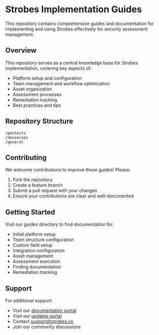# Strobes Implementation Guides

This repository contains comprehensive guides and documentation for implementing and using Strobes effectively for security assessment management.

## Overview

This repository serves as a central knowledge base for Strobes implementation, covering key aspects of:
- Platform setup and configuration 
- Team management and workflow optimization
- Asset organization
- Assessment processes
- Remediation tracking
- Best practices and tips

## Repository Structure

```
/pentests
/devsecops
/general
```

## Contributing

We welcome contributions to improve these guides! Please:
1. Fork the repository
2. Create a feature branch
3. Submit a pull request with your changes
4. Ensure your contributions are clear and well-documented

## Getting Started

Visit our guides directory to find documentation for:
- Initial platform setup
- Team structure configuration
- Custom field setup
- Integration configuration
- Asset management
- Assessment execution
- Finding documentation
- Remediation tracking

## Support

For additional support:
- Visit our [documentation portal](https://help.strobes.co)
- Visit our [updates portal](https://updates.strobes.co)
- Contact support@strobes.co
- Join our community discussions

